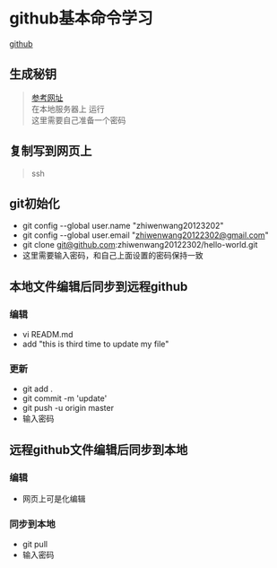 # github基本命令学习

[github](https://github.com/zhiwenwang20122302)

## 生成秘钥 
> [参考网址](https://help.github.com/en/articles/connecting-to-github-with-ssh)  
> 在本地服务器上 运行  
> 这里需要自己准备一个密码 

## 复制写到网页上
> ssh

## git初始化
* git config --global user.name "zhiwenwang20123202"
* git config --global user.email "zhiwenwang20122302@gmail.com"
* git clone git@github.com:zhiwenwang20122302/hello-world.git
* 这里需要输入密码，和自己上面设置的密码保持一致


## 本地文件编辑后同步到远程github
### 编辑
* vi READM.md
*  add "this is third time to update my file"
### 更新
* git add .
* git commit -m 'update'
* git push -u origin master
* 输入密码

## 远程github文件编辑后同步到本地
### 编辑
* 网页上可是化编辑
### 同步到本地
* git pull
* 输入密码
